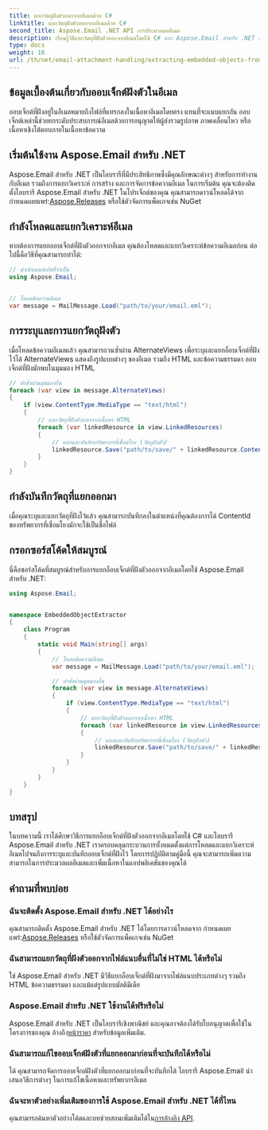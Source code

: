 ```yaml
---
title: แยกวัตถุฝังตัวออกจากอีเมลด้วย C#
linktitle: แยกวัตถุฝังตัวออกจากอีเมลด้วย C#
second_title: Aspose.Email .NET API การประมวลผลอีเมล
description: เรียนรู้วิธีแยกวัตถุที่ฝังตัวออกจากอีเมลโดยใช้ C# และ Aspose.Email สำหรับ .NET คำแนะนำทีละขั้นตอนพร้อมตัวอย่างโค้ด
type: docs
weight: 16
url: /th/net/email-attachment-handling/extracting-embedded-objects-from-email-with-csharp/
---
```


## ข้อมูลเบื้องต้นเกี่ยวกับออบเจ็กต์ฝังตัวในอีเมล

ออบเจ็กต์ที่ฝังอยู่ในอีเมลหมายถึงไฟล์ที่แทรกลงในเนื้อหาอีเมลโดยตรง แทนที่จะแนบแยกกัน ออบเจ็กต์เหล่านี้ช่วยยกระดับประสบการณ์อีเมลด้วยการอนุญาตให้ผู้ส่งรวมรูปภาพ ภาพเคลื่อนไหว หรือเนื้อหาเชิงโต้ตอบภายในเนื้อหาข้อความ

## เริ่มต้นใช้งาน Aspose.Email สำหรับ .NET

 Aspose.Email สำหรับ .NET เป็นไลบรารีที่มีประสิทธิภาพซึ่งมีคุณลักษณะต่างๆ สำหรับการทำงานกับอีเมล รวมถึงการแยกวิเคราะห์ การสร้าง และการจัดการข้อความอีเมล ในการเริ่มต้น คุณจะต้องติดตั้งไลบรารี Aspose.Email สำหรับ .NET ในโปรเจ็กต์ของคุณ คุณสามารถดาวน์โหลดได้จาก กำหนดเผยแพร่:[Aspose.Releases](https://releases.aspose.com/email/net/) หรือใช้ตัวจัดการแพ็คเกจเช่น NuGet

## กำลังโหลดและแยกวิเคราะห์อีเมล

หากต้องการแยกออบเจ็กต์ที่ฝังตัวออกจากอีเมล คุณต้องโหลดและแยกวิเคราะห์ข้อความอีเมลก่อน ต่อไปนี้คือวิธีที่คุณสามารถทำได้:

```csharp
// นำเข้าเนมสเปซที่จำเป็น
using Aspose.Email;


// โหลดข้อความอีเมล
var message = MailMessage.Load("path/to/your/email.eml");
```

## การระบุและการแยกวัตถุฝังตัว

เมื่อโหลดข้อความอีเมลแล้ว คุณสามารถวนซ้ำผ่าน AlternateViews เพื่อระบุและแยกอ็อบเจ็กต์ที่ฝังไว้ได้ AlternateViews แสดงถึงรูปแบบต่างๆ ของอีเมล รวมถึง HTML และข้อความธรรมดา ออบเจ็กต์ที่ฝังมักพบในมุมมอง HTML

```csharp
// ทำซ้ำผ่านมุมมองอื่น
foreach (var view in message.AlternateViews)
{
    if (view.ContentType.MediaType == "text/html")
    {
        // แยกวัตถุที่ฝังตัวออกจากเนื้อหา HTML
        foreach (var linkedResource in view.LinkedResources)
        {
            // แยกและบันทึกทรัพยากรที่เชื่อมโยง (วัตถุฝังตัว)
            linkedResource.Save("path/to/save/" + linkedResource.ContentId);
        }
    }
}
```

## กำลังบันทึกวัตถุที่แยกออกมา

เมื่อคุณระบุและแยกวัตถุที่ฝังไว้แล้ว คุณสามารถบันทึกลงในตำแหน่งที่คุณต้องการได้ ContentId ของทรัพยากรที่เชื่อมโยงมักจะใช้เป็นชื่อไฟล์

## กรอกซอร์สโค้ดให้สมบูรณ์

นี่คือซอร์สโค้ดที่สมบูรณ์สำหรับการแยกอ็อบเจ็กต์ที่ฝังตัวออกจากอีเมลโดยใช้ Aspose.Email สำหรับ .NET:

```csharp
using Aspose.Email;


namespace EmbeddedObjectExtractor
{
    class Program
    {
        static void Main(string[] args)
        {
            // โหลดข้อความอีเมล
            var message = MailMessage.Load("path/to/your/email.eml");

            // ทำซ้ำผ่านมุมมองอื่น
            foreach (var view in message.AlternateViews)
            {
                if (view.ContentType.MediaType == "text/html")
                {
                    // แยกวัตถุที่ฝังตัวออกจากเนื้อหา HTML
                    foreach (var linkedResource in view.LinkedResources)
                    {
                        // แยกและบันทึกทรัพยากรที่เชื่อมโยง (วัตถุฝังตัว)
                        linkedResource.Save("path/to/save/" + linkedResource.ContentId);
                    }
                }
            }
        }
    }
}
```

## บทสรุป

ในบทความนี้ เราได้ศึกษาวิธีการแยกอ็อบเจ็กต์ที่ฝังตัวออกจากอีเมลโดยใช้ C# และไลบรารี Aspose.Email สำหรับ .NET เราครอบคลุมกระบวนการทั้งหมดตั้งแต่การโหลดและแยกวิเคราะห์อีเมลไปจนถึงการระบุและบันทึกออบเจ็กต์ที่ฝังไว้ โดยการปฏิบัติตามคู่มือนี้ คุณจะสามารถเพิ่มความสามารถในการประมวลผลอีเมลและเพิ่มเนื้อหาในแอปพลิเคชันของคุณได้

## คำถามที่พบบ่อย

### ฉันจะติดตั้ง Aspose.Email สำหรับ .NET ได้อย่างไร

 คุณสามารถติดตั้ง Aspose.Email สำหรับ .NET ได้โดยการดาวน์โหลดจาก กำหนดเผยแพร่:[Aspose.Releases](https://releases.aspose.com/email/net/) หรือใช้ตัวจัดการแพ็คเกจเช่น NuGet 

### ฉันสามารถแยกวัตถุที่ฝังตัวออกจากไฟล์แนบอื่นที่ไม่ใช่ HTML ได้หรือไม่

ใช่ Aspose.Email สำหรับ .NET มีวิธีแยกอ็อบเจ็กต์ที่ฝังมาจากไฟล์แนบประเภทต่างๆ รวมถึง HTML ข้อความธรรมดา และแม้แต่รูปแบบมัลติมีเดีย

### Aspose.Email สำหรับ .NET ใช้งานได้ฟรีหรือไม่

 Aspose.Email สำหรับ .NET เป็นไลบรารีเชิงพาณิชย์ และคุณอาจต้องได้รับใบอนุญาตเพื่อใช้ในโครงการของคุณ อ้างถึง[หน้าราคา](https://purchase.aspose.com/pricing/email/net) สำหรับข้อมูลเพิ่มเติม.

### ฉันสามารถแก้ไขออบเจ็กต์ฝังตัวที่แยกออกมาก่อนที่จะบันทึกได้หรือไม่

ได้ คุณสามารถจัดการออบเจ็กต์ฝังตัวที่แยกออกมาก่อนที่จะบันทึกได้ ไลบรารี Aspose.Email นำเสนอวิธีการต่างๆ ในการแก้ไขเนื้อหาและทรัพยากรอีเมล

### ฉันจะหาตัวอย่างเพิ่มเติมของการใช้ Aspose.Email สำหรับ .NET ได้ที่ไหน

 คุณสามารถค้นหาตัวอย่างโค้ดและบทช่วยสอนเพิ่มเติมได้ใน[การอ้างอิง API](https://reference.aspose.com/email/net/). 